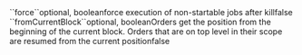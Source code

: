 <tr><td>``force``</td><td>optional, boolean</td><td>force execution of non-startable jobs after kill</td><td></td><td>false</td></tr>
<tr><td>``fromCurrentBlock``</td><td>optional, boolean</td><td>Orders get the position from the beginning of the current block. 
Orders that are on top level in their scope are resumed from the current position</td><td></td><td>false</td></tr>